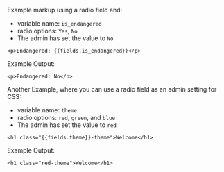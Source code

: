 Example markup using a radio field and:
- variable name: `is_endangered`
- radio options: `Yes`, `No`
- The admin has set the value to `No`

```
<p>Endangered: {{fields.is_endangered}}</p>
```

Example Output:
```
<p>Endangered: No</p>
```

Another Example, where you can use a radio field as an admin setting for CSS:
- variable name: `theme`
- radio options: `red`, `green`, and `blue`
- The admin has set the value to `red`

```
<h1 class="{{fields.theme}}-theme">Welcome</h1>
```

Example Output:
```
<h1 class="red-theme">Welcome</h1>
```
